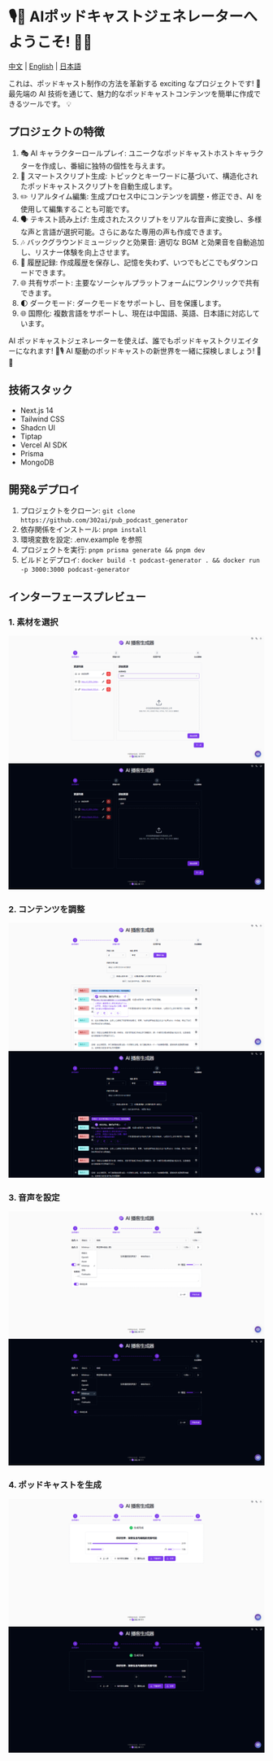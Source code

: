 # 🎙️🤖 AIポッドキャストジェネレーターへようこそ! 🚀✨

[中文](README_zh.md) | [English](README.md) | [日本語](README_ja.md)

これは、ポッドキャスト制作の方法を革新する exciting なプロジェクトです! 🎉 最先端の AI 技術を通じて、魅力的なポッドキャストコンテンツを簡単に作成できるツールです。 💡

## プロジェクトの特徴
1. 🎭 AI キャラクターロールプレイ: ユニークなポッドキャストホストキャラクターを作成し、番組に独特の個性を与えます。
2. 📝 スマートスクリプト生成: トピックとキーワードに基づいて、構造化されたポッドキャストスクリプトを自動生成します。
3. ✏️ リアルタイム編集: 生成プロセス中にコンテンツを調整・修正でき、AI を使用して編集することも可能です。
4. 🗣️ テキスト読み上げ: 生成されたスクリプトをリアルな音声に変換し、多様な声と言語が選択可能。さらにあなた専用の声も作成できます。
5. 🎶 バックグラウンドミュージックと効果音: 適切な BGM と効果音を自動追加し、リスナー体験を向上させます。
6. 📜 履歴記録: 作成履歴を保存し、記憶を失わず、いつでもどこでもダウンロードできます。
7. 🌐 共有サポート: 主要なソーシャルプラットフォームにワンクリックで共有できます。
8. 🌓 ダークモード: ダークモードをサポートし、目を保護します。
9. 🌐 国際化: 複数言語をサポートし、現在は中国語、英語、日本語に対応しています。

AI ポッドキャストジェネレーターを使えば、誰でもポッドキャストクリエイターになれます! 🎉🎙️ AI 駆動のポッドキャストの新世界を一緒に探検しましょう! 🌟🚀

## 技術スタック
- Next.js 14
- Tailwind CSS
- Shadcn UI
- Tiptap
- Vercel AI SDK
- Prisma
- MongoDB

## 開発&デプロイ
1. プロジェクトをクローン: `git clone https://github.com/302ai/pub_podcast_generator`
2. 依存関係をインストール: `pnpm install`
3. 環境変数を設定: .env.example を参照
4. プロジェクトを実行: `pnpm prisma generate && pnpm dev`
5. ビルドとデプロイ: `docker build -t podcast-generator . && docker run -p 3000:3000 podcast-generator`

## インターフェースプレビュー

### 1. 素材を選択
![1. 素材を選択](docs/one.png)
![1. 素材を選択 - ダークモード](docs/one_dark.png)
### 2. コンテンツを調整
![2. コンテンツを調整](docs/two.png)
![2. コンテンツを調整 - ダークモード](docs/two_dark.png)
### 3. 音声を設定
![3. 音声を設定](docs/three.png)
![3. 音声を設定 - ダークモード](docs/three_dark.png)
### 4. ポッドキャストを生成
![4. ポッドキャストを生成](docs/four.png)
![4. ポッドキャストを生成 - ダークモード](docs/four_dark.png)
